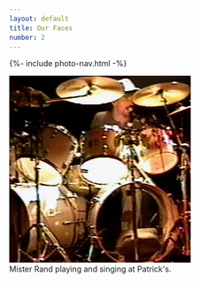 ```yaml
---
layout: default
title: Our Faces
number: 2
---
```


{%- include photo-nav.html -%}
<br />

<a href="Dave02"><img src="images/dave-01.jpg" /></a><br />
Mister Rand playing and singing at Patrick's.